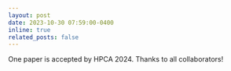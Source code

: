 ```yaml
---
layout: post
date: 2023-10-30 07:59:00-0400
inline: true
related_posts: false
---
```


One paper is accepted by HPCA 2024. Thanks to all collaborators!

<!-- ---
layout: post
date: 2016-01-15 07:59:00-0400
inline: true
related_posts: false
---

A simple inline announcement with Markdown emoji! :sparkles: :smile: -->
